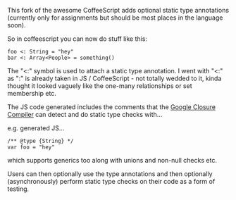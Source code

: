 This fork of the awesome CoffeeScript adds optional static type annotations (currently only for assignments but should be most places in the language soon).

So in coffeescript you can now do stuff like this:

    foo <: String = "hey"
    bar <: Array<People> = something()
    
The "<:" symbol is used to attach a static type annotation. I went with "<:" as ":" is already taken in JS / CoffeeScript - not totally wedded to it, kinda thought it looked vaguely like the one-many relationships or set membership etc.

The JS code generated includes the comments that the [Google Closure Compiler](http://code.google.com/closure/compiler/docs/js-for-compiler.html#types) can detect and do static type checks with...

e.g. generated JS...

    /** @type {String} */
    var foo = "hey"

which supports generics too along with unions and non-null checks etc.

Users can then optionally use the type annotations and then optionally (asynchronously) perform static type checks on their code as a form of testing.